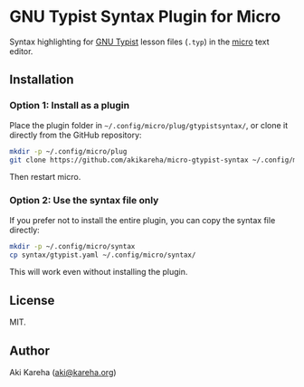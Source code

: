 # GNU Typist Syntax Plugin for Micro

Syntax highlighting for [GNU Typist](https://www.gnu.org/software/gtypist/)
lesson files (`.typ`) in the [micro](https://micro-editor.github.io/) text
editor.

## Installation

### Option 1: Install as a plugin

Place the plugin folder in `~/.config/micro/plug/gtypistsyntax/`, or clone it
directly from the GitHub repository:

```sh
mkdir -p ~/.config/micro/plug
git clone https://github.com/akikareha/micro-gtypist-syntax ~/.config/micro/plug/gtypistsyntax
```

Then restart micro.

### Option 2: Use the syntax file only

If you prefer not to install the entire plugin, you can copy the syntax file
directly:

```sh
mkdir -p ~/.config/micro/syntax
cp syntax/gtypist.yaml ~/.config/micro/syntax/
```

This will work even without installing the plugin.

## License

MIT.

## Author

Aki Kareha (aki@kareha.org)
